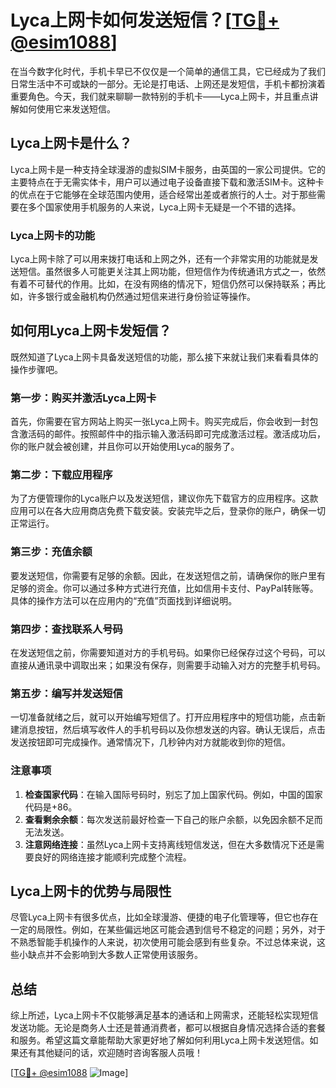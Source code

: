 # Lyca上网卡如何发送短信？[[TG💪+ @esim1088](https://t.me/s/esim1088)]

在当今数字化时代，手机卡早已不仅仅是一个简单的通信工具，它已经成为了我们日常生活中不可或缺的一部分。无论是打电话、上网还是发短信，手机卡都扮演着重要角色。今天，我们就来聊聊一款特别的手机卡——Lyca上网卡，并且重点讲解如何使用它来发送短信。

## Lyca上网卡是什么？

Lyca上网卡是一种支持全球漫游的虚拟SIM卡服务，由英国的一家公司提供。它的主要特点在于无需实体卡，用户可以通过电子设备直接下载和激活SIM卡。这种卡的优点在于它能够在全球范围内使用，适合经常出差或者旅行的人士。对于那些需要在多个国家使用手机服务的人来说，Lyca上网卡无疑是一个不错的选择。

### Lyca上网卡的功能

Lyca上网卡除了可以用来拨打电话和上网之外，还有一个非常实用的功能就是发送短信。虽然很多人可能更关注其上网功能，但短信作为传统通讯方式之一，依然有着不可替代的作用。比如，在没有网络的情况下，短信仍然可以保持联系；再比如，许多银行或金融机构仍然通过短信来进行身份验证等操作。

## 如何用Lyca上网卡发短信？

既然知道了Lyca上网卡具备发送短信的功能，那么接下来就让我们来看看具体的操作步骤吧。

### 第一步：购买并激活Lyca上网卡

首先，你需要在官方网站上购买一张Lyca上网卡。购买完成后，你会收到一封包含激活码的邮件。按照邮件中的指示输入激活码即可完成激活过程。激活成功后，你的账户就会被创建，并且你可以开始使用Lyca的服务了。

### 第二步：下载应用程序

为了方便管理你的Lyca账户以及发送短信，建议你先下载官方的应用程序。这款应用可以在各大应用商店免费下载安装。安装完毕之后，登录你的账户，确保一切正常运行。

### 第三步：充值余额

要发送短信，你需要有足够的余额。因此，在发送短信之前，请确保你的账户里有足够的资金。你可以通过多种方式进行充值，比如信用卡支付、PayPal转账等。具体的操作方法可以在应用内的“充值”页面找到详细说明。

### 第四步：查找联系人号码

在发送短信之前，你需要知道对方的手机号码。如果你已经保存过这个号码，可以直接从通讯录中调取出来；如果没有保存，则需要手动输入对方的完整手机号码。

### 第五步：编写并发送短信

一切准备就绪之后，就可以开始编写短信了。打开应用程序中的短信功能，点击新建消息按钮，然后填写收件人的手机号码以及你想发送的内容。确认无误后，点击发送按钮即可完成操作。通常情况下，几秒钟内对方就能收到你的短信。

### 注意事项

1. **检查国家代码**：在输入国际号码时，别忘了加上国家代码。例如，中国的国家代码是+86。
2. **查看剩余余额**：每次发送前最好检查一下自己的账户余额，以免因余额不足而无法发送。
3. **注意网络连接**：虽然Lyca上网卡支持离线短信发送，但在大多数情况下还是需要良好的网络连接才能顺利完成整个流程。

## Lyca上网卡的优势与局限性

尽管Lyca上网卡有很多优点，比如全球漫游、便捷的电子化管理等，但它也存在一定的局限性。例如，在某些偏远地区可能会遇到信号不稳定的问题；另外，对于不熟悉智能手机操作的人来说，初次使用可能会感到有些复杂。不过总体来说，这些小缺点并不会影响到大多数人正常使用该服务。

## 总结

综上所述，Lyca上网卡不仅能够满足基本的通话和上网需求，还能轻松实现短信发送功能。无论是商务人士还是普通消费者，都可以根据自身情况选择合适的套餐和服务。希望这篇文章能帮助大家更好地了解如何利用Lyca上网卡发送短信。如果还有其他疑问的话，欢迎随时咨询客服人员哦！

[[TG💪+ @esim1088](https://t.me/s/esim1088) ![Image](https://i.postimg.cc/4NQfJmqS/Snipaste-2025-05-13-00-14-12.png)]